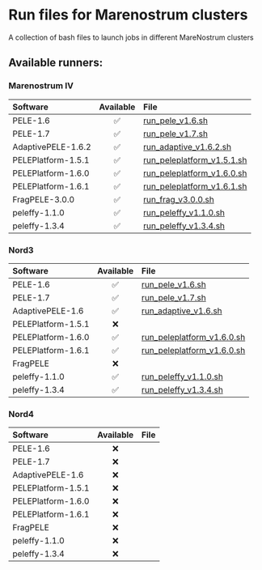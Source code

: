 # Run files for Marenostrum clusters
A collection of bash files to launch jobs in different MareNostrum clusters

## Available runners:

### Marenostrum IV
| Software | Available | File |
| :------- | :-------: | :------- |
| PELE-1.6 | :white_check_mark: | [run_pele_v1.6.sh](https://github.com/BSC-CNS-EAPM/MN_bash_runners/blob/main/run_files/marenostrumIV/run_pele_v1.6.sh) |
| PELE-1.7 | :white_check_mark: | [run_pele_v1.7.sh](https://github.com/BSC-CNS-EAPM/MN_bash_runners/blob/main/run_files/marenostrumIV/run_pele_v1.7.sh) |
| AdaptivePELE-1.6.2 | :white_check_mark: | [run_adaptive_v1.6.2.sh](https://github.com/martimunicoy/MN_bash_runners/blob/main/run_files/marenostrumIV/run_adaptive_v1.6.2.sh) |
| PELEPlatform-1.5.1 | :white_check_mark: | [run_peleplatform_v1.5.1.sh](https://github.com/martimunicoy/MN_bash_runners/blob/main/run_files/marenostrumIV/run_peleplatform_v1.5.1) |
| PELEPlatform-1.6.0 | :white_check_mark: | [run_peleplatform_v1.6.0.sh](https://github.com/BSC-CNS-EAPM/MN_bash_runners/blob/main/run_files/marenostrumIV/run_peleplatform_v1.6.0) |
| PELEPlatform-1.6.1 | :white_check_mark: | [run_peleplatform_v1.6.1.sh](https://github.com/BSC-CNS-EAPM/MN_bash_runners/blob/main/run_files/marenostrumIV/run_peleplatform_v1.6.1) |
| FragPELE-3.0.0 | :white_check_mark: | [run_frag_v3.0.0.sh](https://github.com/BSC-CNS-EAPM/MN_bash_runners/blob/main/run_files/marenostrumIV/run_frag_v3.0.0.sh) |
| peleffy-1.1.0 | :white_check_mark: | [run_peleffy_v1.1.0.sh](https://github.com/martimunicoy/MN_bash_runners/blob/main/run_files/marenostrumIV/run_peleffy_v1.1.0.sh) |
| peleffy-1.3.4 | :white_check_mark: | [run_peleffy_v1.3.4.sh](https://github.com/martimunicoy/MN_bash_runners/blob/main/run_files/marenostrumIV/run_peleffy_v1.3.4.sh) |

### Nord3
| Software | Available | File |
| :------- | :-------: | :------- |
| PELE-1.6 | :white_check_mark: | [run_pele_v1.6.sh](https://github.com/BSC-CNS-EAPM/MN_bash_runners/blob/main/run_files/nord/run_pele_v1.6.sh) |
| PELE-1.7 | :white_check_mark: | [run_pele_v1.7.sh](https://github.com/BSC-CNS-EAPM/MN_bash_runners/blob/main/run_files/nord/run_pele_v1.7.sh) |
| AdaptivePELE-1.6 | :white_check_mark: | [run_adaptive_v1.6.sh](https://github.com/martimunicoy/MN_bash_runners/blob/main/run_files/nord/run_adaptive_v1.6.sh) |
| PELEPlatform-1.5.1 | :x: |  |
| PELEPlatform-1.6.0 | :white_check_mark: | [run_peleplatform_v1.6.0.sh](https://github.com/BSC-CNS-EAPM/MN_bash_runners/blob/main/run_files/nord/run_peleplatform_v1.6.0) |
| PELEPlatform-1.6.1 | :white_check_mark: | [run_peleplatform_v1.6.0.sh](https://github.com/BSC-CNS-EAPM/MN_bash_runners/blob/main/run_files/nord/run_peleplatform_v1.6.1) |
| FragPELE | :x: |  |
| peleffy-1.1.0 | :white_check_mark: | [run_peleffy_v1.1.0.sh](https://github.com/martimunicoy/MN_bash_runners/blob/main/run_files/nord/run_peleffy_v1.1.0.sh) |
| peleffy-1.3.4 | :white_check_mark: | [run_peleffy_v1.3.4.sh](https://github.com/martimunicoy/MN_bash_runners/blob/main/run_files/nord/run_peleffy_v1.3.4.sh) |

### Nord4
| Software | Available | File |
| :------- | :-------: | :------- |
| PELE-1.6 | :x: |  |
| PELE-1.7 | :x: |  |
| AdaptivePELE-1.6 | :x: |  |
| PELEPlatform-1.5.1 | :x: |  |
| PELEPlatform-1.6.0 | :x: |  |
| PELEPlatform-1.6.1 | :x: |  |
| FragPELE | :x: |  |
| peleffy-1.1.0 | :x: |  |
| peleffy-1.3.4 | :x: |  |
